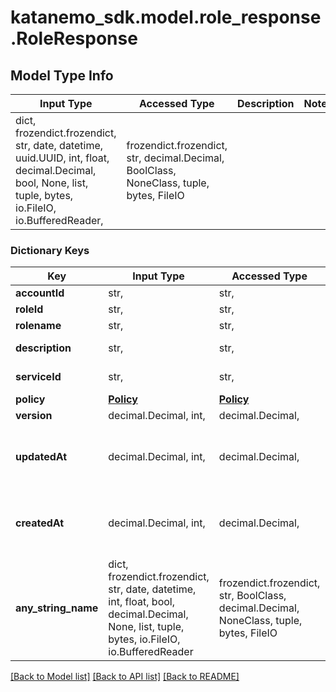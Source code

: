 # katanemo_sdk.model.role_response.RoleResponse

## Model Type Info
Input Type | Accessed Type | Description | Notes
------------ | ------------- | ------------- | -------------
dict, frozendict.frozendict, str, date, datetime, uuid.UUID, int, float, decimal.Decimal, bool, None, list, tuple, bytes, io.FileIO, io.BufferedReader,  | frozendict.frozendict, str, decimal.Decimal, BoolClass, NoneClass, tuple, bytes, FileIO |  | 

### Dictionary Keys
Key | Input Type | Accessed Type | Description | Notes
------------ | ------------- | ------------- | ------------- | -------------
**accountId** | str,  | str,  | AccountId | [optional] 
**roleId** | str,  | str,  | Role Id | [optional] 
**rolename** | str,  | str,  | Role name | [optional] 
**description** | str,  | str,  | Role description | [optional] 
**serviceId** | str,  | str,  | ID of the service | [optional] 
**policy** | [**Policy**](Policy.md) | [**Policy**](Policy.md) |  | [optional] 
**version** | decimal.Decimal, int,  | decimal.Decimal,  |  | [optional] 
**updatedAt** | decimal.Decimal, int,  | decimal.Decimal,  |  | [optional] value must be a 64 bit integer
**createdAt** | decimal.Decimal, int,  | decimal.Decimal,  |  | [optional] value must be a 64 bit integer
**any_string_name** | dict, frozendict.frozendict, str, date, datetime, int, float, bool, decimal.Decimal, None, list, tuple, bytes, io.FileIO, io.BufferedReader | frozendict.frozendict, str, BoolClass, decimal.Decimal, NoneClass, tuple, bytes, FileIO | any string name can be used but the value must be the correct type | [optional]

[[Back to Model list]](../../README.md#documentation-for-models) [[Back to API list]](../../README.md#documentation-for-api-endpoints) [[Back to README]](../../README.md)


